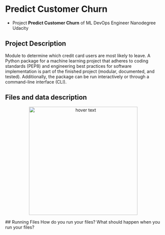 # Predict Customer Churn

- Project **Predict Customer Churn** of ML DevOps Engineer Nanodegree Udacity

## Project Description
Module to determine which credit card users are most likely to leave. A Python package for a machine learning project that adheres to coding standards (PEP8) and engineering best practices for software implementation is part of the finished project (modular, documented, and tested). Additionally, the package can be run interactively or through a command-line interface (CLI).

## Files and data description
<p align="center">
  <img src="customer_churn_prediction/images/dir_tree.png" width="350" title="hover text">
</p>
## Running Files
How do you run your files? What should happen when you run your files?



